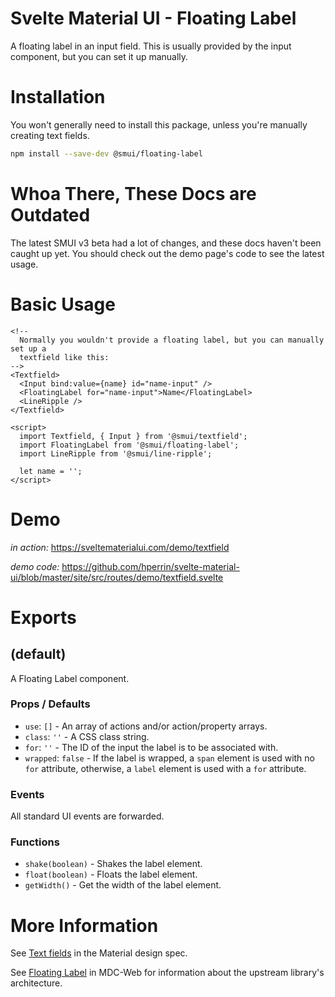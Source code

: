 # Svelte Material UI - Floating Label

A floating label in an input field. This is usually provided by the input component, but you can set it up manually.

# Installation

You won't generally need to install this package, unless you're manually creating text fields.

```sh
npm install --save-dev @smui/floating-label
```

# Whoa There, These Docs are Outdated

The latest SMUI v3 beta had a lot of changes, and these docs haven't been caught up yet. You should check out the demo page's code to see the latest usage.

# Basic Usage

```svelte
<!--
  Normally you wouldn't provide a floating label, but you can manually set up a
  textfield like this:
-->
<Textfield>
  <Input bind:value={name} id="name-input" />
  <FloatingLabel for="name-input">Name</FloatingLabel>
  <LineRipple />
</Textfield>

<script>
  import Textfield, { Input } from '@smui/textfield';
  import FloatingLabel from '@smui/floating-label';
  import LineRipple from '@smui/line-ripple';

  let name = '';
</script>
```

# Demo

_in action:_ https://sveltematerialui.com/demo/textfield

_demo code:_ https://github.com/hperrin/svelte-material-ui/blob/master/site/src/routes/demo/textfield.svelte

# Exports

## (default)

A Floating Label component.

### Props / Defaults

- `use`: `[]` - An array of actions and/or action/property arrays.
- `class`: `''` - A CSS class string.
- `for`: `''` - The ID of the input the label is to be associated with.
- `wrapped`: `false` - If the label is wrapped, a `span` element is used with no `for` attribute, otherwise, a `label` element is used with a `for` attribute.

### Events

All standard UI events are forwarded.

### Functions

- `shake(boolean)` - Shakes the label element.
- `float(boolean)` - Floats the label element.
- `getWidth()` - Get the width of the label element.

# More Information

See [Text fields](https://material.io/components/text-fields) in the Material design spec.

See [Floating Label](https://github.com/material-components/material-components-web/tree/v10.0.0/packages/mdc-floating-label) in MDC-Web for information about the upstream library's architecture.
